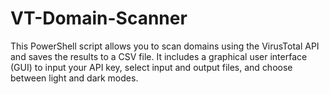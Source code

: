 # VT-Domain-Scanner
This PowerShell script allows you to scan domains using the VirusTotal API and saves the results to a CSV file. It includes a graphical user interface (GUI) to input your API key, select input and output files, and choose between light and dark modes.
